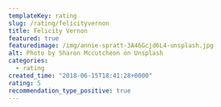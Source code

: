 ```yaml
---
templateKey: rating
slug: /rating/felicityvernon
title: Felicity Vernon
featured: true
featuredimage: /img/annie-spratt-3A46Gcjd6L4-unsplash.jpg
alt: Photo by Sharon Mccutcheon on Unsplash
categories:
  - rating
created_time: "2018-06-15T18:41:28+0000"
rating: 5
recommendation_type_positive: true
---
```


